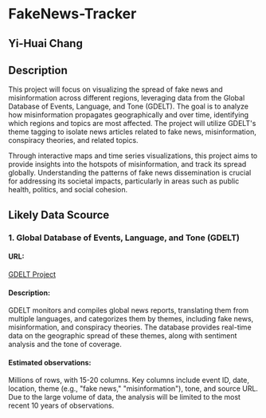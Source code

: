 # FakeNews-Tracker
## Yi-Huai Chang
## Description
This project will focus on visualizing the spread of fake news and misinformation across different regions, leveraging data from the Global Database of Events, Language, and Tone (GDELT). The goal is to analyze how misinformation propagates geographically and over time, identifying which regions and topics are most affected. The project will utilize GDELT's theme tagging to isolate news articles related to fake news, misinformation, conspiracy theories, and related topics.

Through interactive maps and time series visualizations, this project aims to provide insights into the hotspots of misinformation, and track its spread globally. Understanding the patterns of fake news dissemination is crucial for addressing its societal impacts, particularly in areas such as public health, politics, and social cohesion.

## Likely Data Scource
### 1. Global Database of Events, Language, and Tone (GDELT)
#### URL: 
[GDELT Project](https://www.gdeltproject.org/data.html)
#### Description: 
GDELT monitors and compiles global news reports, translating them from multiple languages, and categorizes them by themes, including fake news, misinformation, and conspiracy theories. The database provides real-time data on the geographic spread of these themes, along with sentiment analysis and the tone of coverage.

#### Estimated observations: 
Millions of rows, with 15-20 columns. Key columns include event ID, date, location, theme (e.g., "fake news," "misinformation"), tone, and source URL. Due to the large volume of data, the analysis will be limited to the most recent 10 years of observations.
